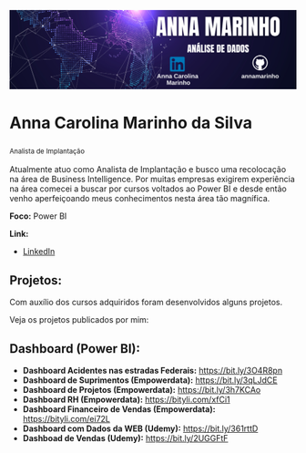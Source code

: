 
<p align="center">
  <img src="https://raw.githubusercontent.com/annamarinho/relatoriosBI/master/banner.png">
</p>

#  Anna Carolina Marinho da Silva

<sub>Analista de Implantação<sub>

Atualmente atuo como Analista de Implantação e busco uma recolocação na área de Business Intelligence. Por muitas empresas exigirem experiência na área comecei a buscar por cursos voltados ao Power BI e desde então venho aperfeiçoando meus conhecimentos nesta área tão magnífica.

**Foco:** Power BI

**Link:**

* [LinkedIn](https://www.linkedin.com/in/anna-marinho/)

## Projetos:

Com auxílio dos cursos adquiridos foram desenvolvidos alguns projetos.

Veja os projetos publicados por mim:

## Dashboard (Power BI):
  
- **Dashboard Acidentes nas estradas Federais:** https://bit.ly/3O4R8pn
- **Dashboard de Suprimentos (Empowerdata):** https://bit.ly/3qLJdCE
- **Dashboard de Projetos (Empowerdata):** https://bit.ly/3h7KCAo
- **Dashboard RH (Empowerdata):** https://bityli.com/xfCi1
- **Dashboard Financeiro de Vendas (Empowerdata):** https://bityli.com/ei72L
- **Dashboard com Dados da WEB (Udemy):** https://bit.ly/361rttD
- **Dashboad de Vendas (Udemy):** https://bit.ly/2UGGFtF
